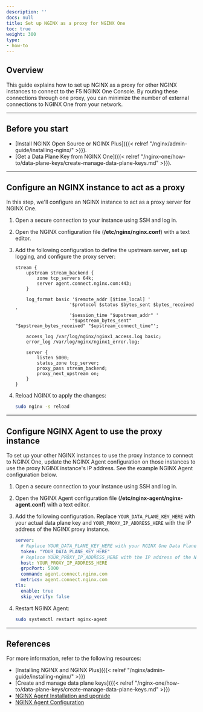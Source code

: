 ```yaml
---
description: ''
docs: null
title: Set up NGINX as a proxy for NGINX One
toc: true
weight: 300
type:
- how-to
---
```



## Overview

This guide explains how to set up NGINX as a proxy for other NGINX instances to connect to the F5 NGINX One Console. By routing these connections through one proxy, you can minimize the number of external connections to NGINX One from your network.

---

## Before you start

- [Install NGINX Open Source or NGINX Plus]({{< relref "/nginx/admin-guide/installing-nginx/" >}}).
- [Get a Data Plane Key from NGINX One]({{< relref "/nginx-one/how-to/data-plane-keys/create-manage-data-plane-keys.md" >}}).

---

## Configure an NGINX instance to act as a proxy

In this step, we'll configure an NGINX instance to act as a proxy server for NGINX One.

1. Open a secure connection to your instance using SSH and log in.
2. Open the NGINX configuration file (**/etc/nginx/nginx.conf**) with a text editor.
3. Add the following configuration to define the upstream server, set up logging, and configure the proxy server:

    ```nginx
    stream {
        upstream stream_backend {
            zone tcp_servers 64k;
            server agent.connect.nginx.com:443;
        }

        log_format basic '$remote_addr [$time_local] '
                        '$protocol $status $bytes_sent $bytes_received '
                        '$session_time "$upstream_addr" '
                        '"$upstream_bytes_sent" "$upstream_bytes_received" "$upstream_connect_time"';

        access_log /var/log/nginx/nginx1_access.log basic;
        error_log /var/log/nginx/nginx1_error.log;

        server {
            listen 5000;
            status_zone tcp_server;
            proxy_pass stream_backend;
            proxy_next_upstream on;
        }
    }
    ```

4. Reload NGINX to apply the changes:

    ```sh
    sudo nginx -s reload
    ```

---

## Configure NGINX Agent to use the proxy instance

To set up your other NGINX instances to use the proxy instance to connect to NGINX One, update the NGINX Agent configuration on those instances to use the proxy NGINX instance's IP address. See the example NGINX Agent configuration below.

1. Open a secure connection to your instance using SSH and log in.
2. Open the NGINX Agent configuration file (**/etc/nginx-agent/nginx-agent.conf**) with a text editor.
3. Add the following configuration. Replace `YOUR_DATA_PLANE_KEY_HERE` with your actual data plane key and `YOUR_PROXY_IP_ADDRESS_HERE` with the IP address of the NGINX proxy instance.

    ```yaml
    server:
      # Replace YOUR_DATA_PLANE_KEY_HERE with your NGINX One Data Plane Key.
      token: "YOUR_DATA_PLANE_KEY_HERE"
      # Replace YOUR_PROXY_IP_ADDRESS_HERE with the IP address of the NGINX proxy instance.
      host: YOUR_PROXY_IP_ADDRESS_HERE
      grpcPort: 5000
      command: agent.connect.nginx.com
      metrics: agent.connect.nginx.com
    tls:
      enable: true
      skip_verify: false
    ```

4. Restart NGINX Agent:

    ``` sh
    sudo systemctl restart nginx-agent
    ```

---

## References

For more information, refer to the following resources:

- [Installing NGINX and NGINX Plus]({{< relref "/nginx/admin-guide/installing-nginx/" >}})
- [Create and manage data plane keys]({{< relref "/nginx-one/how-to/data-plane-keys/create-manage-data-plane-keys.md" >}})
- [NGINX Agent Installation and upgrade](https://docs.nginx.com/nginx-agent/installation-upgrade/)
- [NGINX Agent Configuration](https://docs.nginx.com/nginx-agent/configuration/)